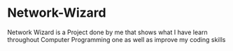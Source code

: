 # Network-Wizard
Network Wizard is a Project done by me that shows what I have learn throughout Computer Programming one as well as improve my coding skills
